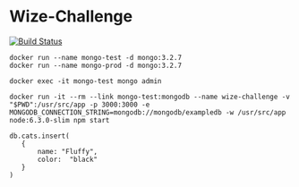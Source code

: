 # Wize-Challenge

[![Build Status](https://travis-ci.org/Xotl/Wize-Challenge.svg?branch=master)](https://travis-ci.org/Xotl/Wize-Challenge)


```
docker run --name mongo-test -d mongo:3.2.7
docker run --name mongo-prod -d mongo:3.2.7
```

```
docker exec -it mongo-test mongo admin
```


```
docker run -it --rm --link mongo-test:mongodb --name wize-challenge -v "$PWD":/usr/src/app -p 3000:3000 -e MONGODB_CONNECTION_STRING=mongodb://mongodb/exampledb -w /usr/src/app node:6.3.0-slim npm start
```

```
db.cats.insert(
   {
       name: "Fluffy",
       color:  "black"
   }
)
```
